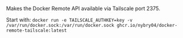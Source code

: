 Makes the Docker Remote API available via Tailscale port 2375.

Start with:
`docker run -e TAILSCALE_AUTHKEY=key -v /var/run/docker.sock:/var/run/docker.sock ghcr.io/nybry04/docker-remote-tailscale:latest`
